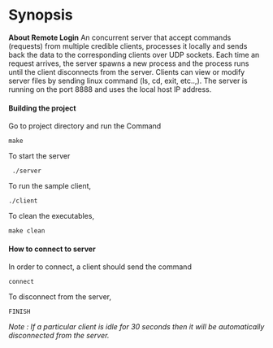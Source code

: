 # **Synopsis**

 **About Remote Login**
  	An concurrent server that accept commands (requests) from multiple credible clients, processes it locally and sends back the data to the corresponding clients over UDP sockets. Each time an request arrives, the server spawns a new process and the process runs until the client disconnects from the server. Clients can view or modify server files by sending linux command (ls, cd, exit, etc..,). The server is running on the port 8888 and uses the local host IP address.
	
####		Building the project

Go to project directory and run the Command

  `make `
  
  To start the server
  
 ` ./server`

  To run the sample client,
  
  `./client`
  
  To clean the executables,
  
  `make clean`
  
####  How to connect to server

In order to connect, a client should send the command 

   ` connect `
   
   To disconnect from the server,
   
   `FINISH`
   
   *Note : If a particular client is idle for 30 seconds then it will be automatically disconnected from the server.*
   
